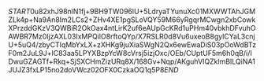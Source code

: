 $START$0u82xhJ98nlN1fj+9BH9TW096lU+5LdryaTYunuXc01MXWWTAhJGMZLk4p+Na9An8Im2LCs2+ZHv4XE1pgSLoVQY59M66yRgqrMCwgn2xbCowkXPrzddGKzV3QWBiR2OkOax4ntLirK2uf6eAUpGcKRd1uPHm40vbkhDFvuhOAWBR7Mz0IjzAXL03IxMPQilO8rftoQYp/X7RSLR0d8Vu6uxeoB8gylCYaL3cnjU+5uQ4/zbyCTIqMbYxLX+zXHKg9juXiaSWgN2Qx6ewEwaDiS03pOoWdBTzF0m2JuL9J+lC83aa5LPYXBzpYcW8cVrsj5izjOxc/OEb/CUptUF5m6h0qB/i/IDwuGZAGTf+Rkq+SjSXCHmZizURq8X/168Gv+Nqp/AKguhVIQZklmBILQiNA1JUJZ3fxLP15no2doVWcz02OFX0CzkaOQ1q5P8$END$